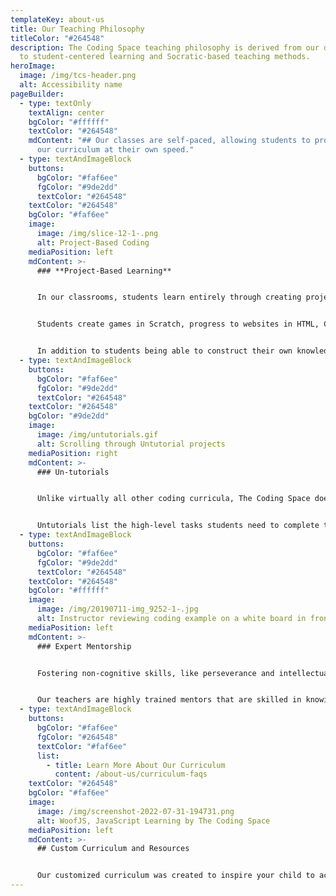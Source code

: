 ```yaml
---
templateKey: about-us
title: Our Teaching Philosophy
titleColor: "#264548"
description: The Coding Space teaching philosophy is derived from our dedication
  to student-centered learning and Socratic-based teaching methods.
heroImage:
  image: /img/tcs-header.png
  alt: Accessibility name
pageBuilder:
  - type: textOnly
    textAlign: center
    bgColor: "#ffffff"
    textColor: "#264548"
    mdContent: "## Our classes are self-paced, allowing students to progress through
      our curriculum at their own speed."
  - type: textAndImageBlock
    buttons:
      bgColor: "#faf6ee"
      fgColor: "#9de2dd"
      textColor: "#264548"
    textColor: "#264548"
    bgColor: "#faf6ee"
    image:
      image: /img/slice-12-1-.png
      alt: Project-Based Coding
    mediaPosition: left
    mdContent: >-
      ### **Project-Based Learning**


      In our classrooms, students learn entirely through creating projects. Projects allow students to work at their own pace on building critical thinking and problem solving skills while simultaneously picking up the hard skills of coding. 


      Students create games in Scratch, progress to websites in HTML, CSS, and JavaScript, as well as work in many other tools and languages depending on what keeps them both engaged and challenged. They create projects not by using tutorials, but rather by learning to think critically and create their own solutions to problems


      In addition to students being able to construct their own knowledge, project-based curriculum also allows students to work at their own pace. It is the job of our teachers to make sure that students find projects that are both engaging and challenging at the same time.
  - type: textAndImageBlock
    buttons:
      bgColor: "#faf6ee"
      fgColor: "#9de2dd"
      textColor: "#264548"
    textColor: "#264548"
    bgColor: "#9de2dd"
    image:
      image: /img/untutorials.gif
      alt: Scrolling through Untutorial projects
    mediaPosition: right
    mdContent: >-
      ### Un-tutorials


      Unlike virtually all other coding curricula, The Coding Space doesn’t use follow-along instructions. Instead, we employ Untutorials: fun and engaging games, websites, or apps that students are challenged to figure out how to build. 


      Untutorials list the high-level tasks students need to complete the project, but intentionally leave out how to accomplish those tasks. Students develop strong grit, determination, and problem-solving skills by figuring out the rest via tinkering, Googling, asking a friend, and iterating towards a solution, all while developing deep insights and intuition of high-level concepts.
  - type: textAndImageBlock
    buttons:
      bgColor: "#faf6ee"
      fgColor: "#9de2dd"
      textColor: "#264548"
    textColor: "#264548"
    bgColor: "#ffffff"
    image:
      image: /img/20190711-img_9252-1-.jpg
      alt: Instructor reviewing coding example on a white board in front of a kid.
    mediaPosition: left
    mdContent: >-
      ### Expert Mentorship


      Fostering non-cognitive skills, like perseverance and intellectual self-confidence, is a delicate balance of targeted encouragement and tough love.


      Our teachers are highly trained mentors that are skilled in knowing exactly how much help to give a student, when, and how often. Rather than simply giving hints or answers, The Coding Space teachers draw ideas from students through asking questions and modeling strategies on how they can find answers for themselves.
  - type: textAndImageBlock
    buttons:
      bgColor: "#faf6ee"
      fgColor: "#264548"
      textColor: "#faf6ee"
      list:
        - title: Learn More About Our Curriculum
          content: /about-us/curriculum-faqs
    textColor: "#264548"
    bgColor: "#faf6ee"
    image:
      image: /img/screenshot-2022-07-31-194731.png
      alt: WoofJS, JavaScript Learning by The Coding Space
    mediaPosition: left
    mdContent: >-
      ## Custom Curriculum and Resources


      Our customized curriculum was created to inspire your child to achieve their maximum potential. This student-centered approach combines project-based learning with platforms like WoofJS, a JavaScript learning environment created by The Coding Space, allowing students to be challenged at their individual level and pace.
---
```

